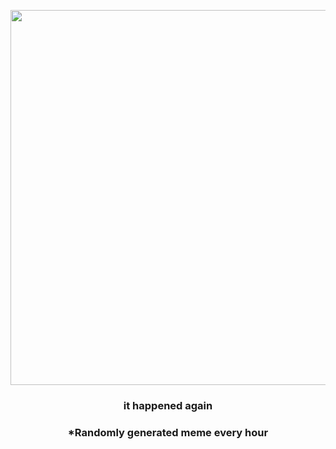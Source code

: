 <p align="center">
        <img src="https://i.redd.it/0nldrg67mpr81.jpg" width="600" height="600">
        </p>
        <h3 align="center">it happened again</h3>
        <h3 align="center">*Randomly generated meme every hour</h3>
    
